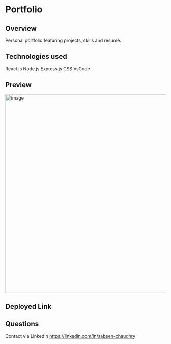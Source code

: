 # Portfolio

## Overview

Personal portfolio featuring projects, skills and resume.

## Technologies used

React.js
Node.js
Express.js
CSS
VsCode

## Preview
<img width="623" alt="image" src="https://github.com/Sabeen44/Portfolio/assets/29465648/0cb94d6e-ac96-4784-ac1e-1a96c8bd5cc4">

## Deployed Link

## Questions

Contact via LinkedIn https://linkedin.com/in/sabeen-chaudhry




